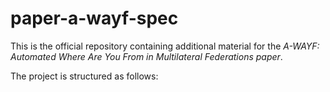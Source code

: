 # paper-a-wayf-spec

This is the official repository containing additional material for
the _A-WAYF: Automated Where Are You From in Multilateral Federations
paper_.

The project is structured as follows:

